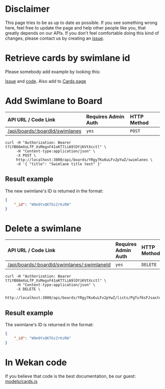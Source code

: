# Disclaimer

This page tries to be as up to date as possible. If you see something wrong here, feel free to update the page and help other people like you, that greatly depends on our APIs. If you don't feel comfortable doing this kind of changes, please contact us by creating an [issue](https://github.com/wekan/wekan/issues/new).

# Retrieve cards by swimlane id

Please somebody add example by looking this:

[Issue](https://github.com/wekan/wekan/issues/1934) and [code](https://github.com/wekan/wekan/pull/1944/commits/be42b8d4cbdfa547ca019ab2dc9a590a115cc0e2). Also add to [Cards page](https://github.com/wekan/wekan/wiki/REST-API-Cards)

# Add Swimlane to Board

| API URL / Code Link | Requires Admin Auth | HTTP Method |
| :--- | :--- | :--- |
| [/api/boards/:boardId/swimlanes](https://github.com/wekan/wekan/blob/master/models/swimlanes.js#L223) | `yes` | `POST` |

```shell
curl -H "Authorization: Bearer t7iYB86mXoLfP_XsMegxF41oKT7iiA9lDYiKVtXcctl" \
     -H "Content-type:application/json" \
     -X POST \
     http://localhost:3000/api/boards/YRgy7Ku6uLFv2pYwZ/swimlanes \
     -d '{ "title": "Swimlane title text" }'
```
## Result example
The new swimlane's ID is returned in the format:
```json
{
    "_id": "W9m9YxQKT6zZrKzRW"
}
```

# Delete a swimlane

| API URL / Code Link | Requires Admin Auth | HTTP Method |
| :--- | :--- | :--- |
| [/api/boards/:boardId/swimlanes/:swimlaneId](https://github.com/wekan/wekan/blob/master/models/swimlanes.js#L257) | `yes` | `DELETE` |

```shell
curl -H "Authorization: Bearer t7iYB86mXoLfP_XsMegxF41oKT7iiA9lDYiKVtXcctl" \
     -H "Content-type:application/json" \
     -X DELETE \
     http://localhost:3000/api/boards/YRgy7Ku6uLFv2pYwZ/lists/PgTuf6sFJsaxto5dC/cards/ssrNX9CvXvPxuC5DE
```
## Result example
The swimlane's ID is returned in the format:
```json
{
    "_id": "W9m9YxQKT6zZrKzRW"
}
```

# In Wekan code

If you believe that code is the best documentation, be our guest: [models/cards.js](https://github.com/wekan/wekan/blob/devel/models/swimlanes.js "Swimlane API code")